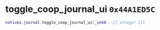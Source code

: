 # toggle_coop_journal_ui `0x44A1ED5C`

```lua
natives.journal.toggle_coop_journal_ui(_unk0 --[[ integer ]])
```
